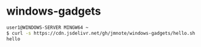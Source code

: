 # windows-gadgets

``` bash
user1@WINDOWS-SERVER MINGW64 ~
$ curl -s https://cdn.jsdelivr.net/gh/jmnote/windows-gadgets/hello.sh | bash
hello
```
